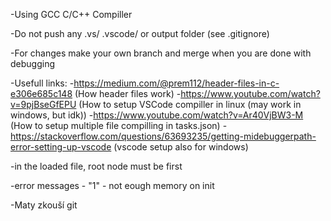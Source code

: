 -Using GCC C/C++ Compiller

-Do not push any .vs/ .vscode/ or output folder (see .gitignore)

-For changes make your own branch and merge when you are done with debugging

-Usefull links:
 -https://medium.com/@prem112/header-files-in-c-e306e685c148 (How header files work)
 -https://www.youtube.com/watch?v=9pjBseGfEPU (How to setup VSCode compiller in linux (may work in windows, but idk))
 -https://www.youtube.com/watch?v=Ar40VjBW3-M (How to setup multiple file compilling in tasks.json)
 -https://stackoverflow.com/questions/63693235/getting-midebuggerpath-error-setting-up-vscode (vscode setup also for windows)


-in the loaded file, root node must be first

-error messages
    - "1" - not eough memory on init

-Maty zkouší git